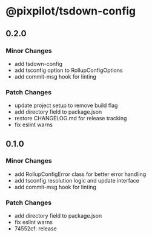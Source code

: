 # @pixpilot/tsdown-config

## 0.2.0

### Minor Changes

- add tsdown-config
- add tsconfig option to RollupConfigOptions
- add commit-msg hook for linting

### Patch Changes

- update project setup to remove build flag
- add directory field to package.json
- restore CHANGELOG.md for release tracking
- fix eslint warns

## 0.1.0

### Minor Changes

- add RollupConfigError class for better error handling
- add tsconfig resolution logic and update interface
- add commit-msg hook for linting

### Patch Changes

- add directory field to package.json
- fix eslint warns
- 74552cf: release
